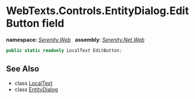 # WebTexts.Controls.EntityDialog.EditButton field
**namespace:** *[Serenity.Web](../../README.md#serenity.web-namespace)*   **assembly**: *[Serenity.Net.Web](../../README.md)*

```csharp
public static readonly LocalText EditButton;
```

## See Also

* class [LocalText](../Serenity.Net.Core/../../Serenity/LocalText.md)
* class [EntityDialog](../WebTexts.Controls.EntityDialog.md)